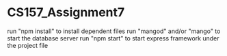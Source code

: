 # CS157_Assignment7
run "npm install" to install dependent files
run "mangod" and/or "mango" to start the database server
run "npm start" to start express framework under the project file
